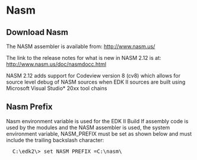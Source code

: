 # Nasm

## Download Nasm
The NASM assembler is available from: 	http://www.nasm.us/

The link to the release notes for what is new in NASM 2.12 is at:  http://www.nasm.us/doc/nasmdocc.html

NASM 2.12 adds support for Codeview version 8 (cv8) which allows for source level debug of NASM sources when EDK II sources are built using Microsoft Visual Studio* 20xx tool chains  

## Nasm Prefix 
Nasm environment variable is used for the EDK II Build
If assembly code is used by the modules and the NASM assembler is used, the system environment variable, NASM_PREFIX must be set as shown below and must include the trailing backslash character:
<pre>
  C:\edk2\> set NASM_PREFIX =C:\nasm\
</pre>